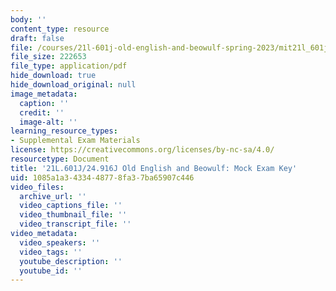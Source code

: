 ```yaml
---
body: ''
content_type: resource
draft: false
file: /courses/21l-601j-old-english-and-beowulf-spring-2023/mit21l_601j_s23_mock_exam_key.pdf
file_size: 222653
file_type: application/pdf
hide_download: true
hide_download_original: null
image_metadata:
  caption: ''
  credit: ''
  image-alt: ''
learning_resource_types:
- Supplemental Exam Materials
license: https://creativecommons.org/licenses/by-nc-sa/4.0/
resourcetype: Document
title: '21L.601J/24.916J Old English and Beowulf: Mock Exam Key'
uid: 1085a1a3-4334-4877-8fa3-7ba65907c446
video_files:
  archive_url: ''
  video_captions_file: ''
  video_thumbnail_file: ''
  video_transcript_file: ''
video_metadata:
  video_speakers: ''
  video_tags: ''
  youtube_description: ''
  youtube_id: ''
---
```

